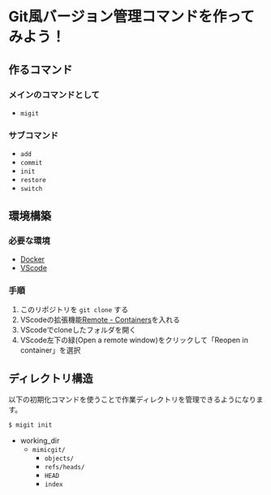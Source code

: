# Git風バージョン管理コマンドを作ってみよう！

## 作るコマンド

### メインのコマンドとして

- `migit`

### サブコマンド

- `add`
- `commit`
- `init`
- `restore`
- `switch`

## 環境構築

### 必要な環境

- [Docker](https://www.docker.com/get-started/)
- [VScode](https://code.visualstudio.com/download)

### 手順

1. このリポジトリを `git clone` する
1. VScodeの拡張機能[Remote - Containers](https://marketplace.visualstudio.com/items?itemName=ms-vscode-remote.remote-containers)を入れる
1. VScodeでcloneしたフォルダを開く
1. VScode左下の緑(Open a remote window)をクリックして「Reopen in container」を選択

## ディレクトリ構造

以下の初期化コマンドを使うことで作業ディレクトリを管理できるようになります。

```bash
$ migit init
```

- working_dir
  - `mimicgit/`
    - `objects/`
    - `refs/heads/`
    - `HEAD`
    - `index`
